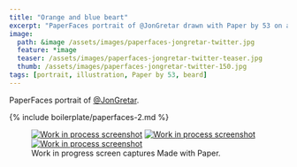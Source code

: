 ```yaml
---
title: "Orange and blue beart"
excerpt: "PaperFaces portrait of @JonGretar drawn with Paper by 53 on an iPad."
image: 
  path: &image /assets/images/paperfaces-jongretar-twitter.jpg 
  feature: *image
  teaser: /assets/images/paperfaces-jongretar-twitter-teaser.jpg
  thumb: /assets/images/paperfaces-jongretar-twitter-150.jpg
tags: [portrait, illustration, Paper by 53, beard]
---
```


PaperFaces portrait of [@JonGretar](http://twitter.com/jongretar).

{% include boilerplate/paperfaces-2.md %}

<figure class="third">
  <a href="{{ site.url }}/assets/images/paperfaces-jongretar-process-1-lg.jpg"><img src="{{ site.url }}/assets/images/paperfaces-jongretar-process-1-600.jpg" alt="Work in process screenshot"></a>
  <a href="{{ site.url }}/assets/images/paperfaces-jongretar-process-2-lg.jpg"><img src="{{ site.url }}/assets/images/paperfaces-jongretar-process-2-600.jpg" alt="Work in process screenshot"></a>
  <a href="{{ site.url }}/assets/images/paperfaces-jongretar-process-3-lg.jpg"><img src="{{ site.url }}/assets/images/paperfaces-jongretar-process-3-600.jpg" alt="Work in process screenshot"></a>
  <figcaption>Work in progress screen captures Made with Paper.</figcaption>
</figure>

